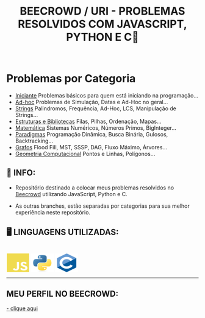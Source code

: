 <h1 align="center"
    <p>
BEECROWD / URI - PROBLEMAS RESOLVIDOS COM JAVASCRIPT, PYTHON E C👋
</h1>
<br>

# Problemas por Categoria

 - [Iniciante](linguagem/in.md) Problemas básicos para quem está iniciando na programação...
 - [Ad-hoc](linguagem/ad.md) Problemas de Simulação, Datas e Ad-Hoc no geral...
 - [Strings](linguagem/strin.md) Palindromos, Frequência, Ad-Hoc, LCS, Manipulação de Strings...
 - [Estruturas e Bibliotecas](linguagem/estru.md) Filas, Pilhas, Ordenação, Mapas...
 - [Matemática](linguagem/ma.md) Sistemas Numéricos, Números Primos, BigInteger...
 - [Paradigmas](linguagem/par.md) Programação Dinâmica, Busca Binária, Gulosos, Backtracking...
 - [Grafos](linguagem/gra.md) Flood Fill, MST, SSSP, DAG, Fluxo Máximo, Árvores...
 - [Geometria Computacional](linguagem/geo.md) Pontos e Linhas, Polígonos...

## 📖 INFO:

  - Repositório destinado a colocar meus problemas resolvidos no <a href="https://www.beecrowd.com.br/judge/pt/">Beecrowd</a> utilizando JavaScript, Python e C.
  
  - As outras branches, estão separadas por categorias para sua melhor experiência neste repositório.

## 🖥️ LINGUAGENS UTILIZADAS:
  <div style="display: inline_block"><br>
  <img align="center" alt="Mari-Js" height="50" width="60" src="https://raw.githubusercontent.com/devicons/devicon/master/icons/javascript/javascript-plain.svg">
  <img align="center" alt="Mari-Python" height="50" width="60" src="https://raw.githubusercontent.com/devicons/devicon/master/icons/python/python-original.svg">
  <img align="center" alt="Mari-c" height="50" width="60" src="https://raw.githubusercontent.com/devicons/devicon/master/icons/c/c-original.svg">
</div>
<hr>
 
## MEU PERFIL NO BEECROWD:
 <a href="https://www.beecrowd.com.br/judge/pt/profile/561915/">- clique aqui</a>
